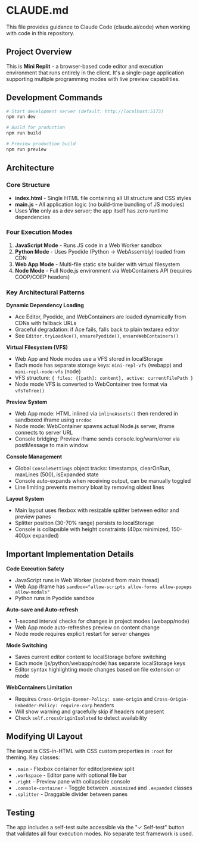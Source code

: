 # CLAUDE.md

This file provides guidance to Claude Code (claude.ai/code) when working with code in this repository.

## Project Overview

This is **Mini Replit** - a browser-based code editor and execution environment that runs entirely in the client. It's a single-page application supporting multiple programming modes with live preview capabilities.

## Development Commands

```bash
# Start development server (default: http://localhost:5173)
npm run dev

# Build for production
npm run build

# Preview production build
npm run preview
```

## Architecture

### Core Structure
- **index.html** - Single HTML file containing all UI structure and CSS styles
- **main.js** - All application logic (no build-time bundling of JS modules)
- Uses **Vite** only as a dev server; the app itself has zero runtime dependencies

### Four Execution Modes

1. **JavaScript Mode** - Runs JS code in a Web Worker sandbox
2. **Python Mode** - Uses Pyodide (Python → WebAssembly) loaded from CDN
3. **Web App Mode** - Multi-file static site builder with virtual filesystem
4. **Node Mode** - Full Node.js environment via WebContainers API (requires COOP/COEP headers)

### Key Architectural Patterns

**Dynamic Dependency Loading**
- Ace Editor, Pyodide, and WebContainers are loaded dynamically from CDNs with fallback URLs
- Graceful degradation: if Ace fails, falls back to plain textarea editor
- See `Editor.tryLoadAce()`, `ensurePyodide()`, `ensureWebContainers()`

**Virtual Filesystem (VFS)**
- Web App and Node modes use a VFS stored in localStorage
- Each mode has separate storage keys: `mini-repl-vfs` (webapp) and `mini-repl-node-vfs` (node)
- VFS structure: `{ files: {[path]: content}, active: currentFilePath }`
- Node mode VFS is converted to WebContainer tree format via `vfsToTree()`

**Preview System**
- Web App mode: HTML inlined via `inlineAssets()` then rendered in sandboxed iframe using `srcdoc`
- Node mode: WebContainer spawns actual Node.js server, iframe connects to server URL
- Console bridging: Preview iframe sends console.log/warn/error via postMessage to main window

**Console Management**
- Global `ConsoleSettings` object tracks: timestamps, clearOnRun, maxLines (500), isExpanded state
- Console auto-expands when receiving output, can be manually toggled
- Line limiting prevents memory bloat by removing oldest lines

**Layout System**
- Main layout uses flexbox with resizable splitter between editor and preview panes
- Splitter position (30-70% range) persists to localStorage
- Console is collapsible with height constraints (40px minimized, 150-400px expanded)

## Important Implementation Details

**Code Execution Safety**
- JavaScript runs in Web Worker (isolated from main thread)
- Web App iframe has `sandbox="allow-scripts allow-forms allow-popups allow-modals"`
- Python runs in Pyodide sandbox

**Auto-save and Auto-refresh**
- 1-second interval checks for changes in project modes (webapp/node)
- Web App mode auto-refreshes preview on content change
- Node mode requires explicit restart for server changes

**Mode Switching**
- Saves current editor content to localStorage before switching
- Each mode (js/python/webapp/node) has separate localStorage keys
- Editor syntax highlighting mode changes based on file extension or mode

**WebContainers Limitation**
- Requires `Cross-Origin-Opener-Policy: same-origin` and `Cross-Origin-Embedder-Policy: require-corp` headers
- Will show warning and gracefully skip if headers not present
- Check `self.crossOriginIsolated` to detect availability

## Modifying UI Layout

The layout is CSS-in-HTML with CSS custom properties in `:root` for theming. Key classes:
- `.main` - Flexbox container for editor/preview split
- `.workspace` - Editor pane with optional file bar
- `.right` - Preview pane with collapsible console
- `.console-container` - Toggle between `.minimized` and `.expanded` classes
- `.splitter` - Draggable divider between panes

## Testing

The app includes a self-test suite accessible via the "✓ Self-test" button that validates all four execution modes. No separate test framework is used.

